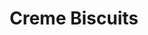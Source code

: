---
title: "Creme Biscuits"
description: "Basic. Goes with gravy."
pubDate: "May 24 2023"
prep: "10 min"
cook: "2 hours"
yield: "3 biscuits"
ingredients: 
  - "1 cup ap flour"
  - "1.5 tsp baking powder"
  - "1/4 tsp Kosher salt"
  - "5 oz heavy creme"
instructions:
  - "Mix"
  - "Bake at 425 F for 15 min"
tags: ['staple']
---